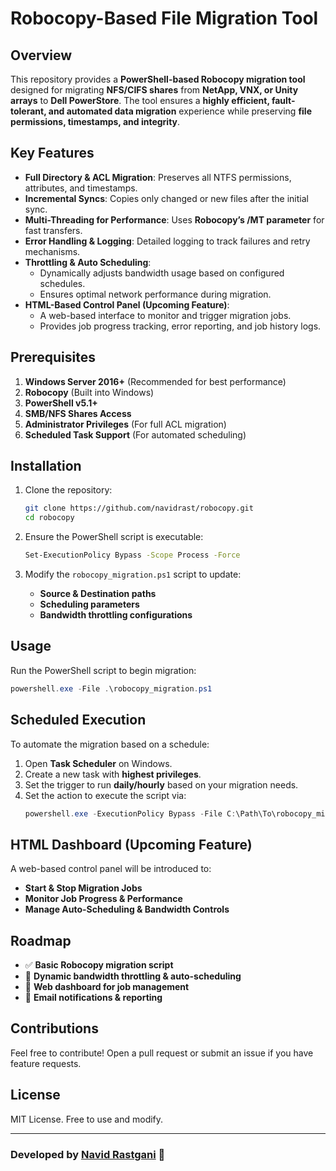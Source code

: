 # Robocopy-Based File Migration Tool

## Overview
This repository provides a **PowerShell-based Robocopy migration tool** designed for migrating **NFS/CIFS shares** from **NetApp, VNX, or Unity arrays** to **Dell PowerStore**. The tool ensures a **highly efficient, fault-tolerant, and automated data migration** experience while preserving **file permissions, timestamps, and integrity**.

## Key Features
- **Full Directory & ACL Migration**: Preserves all NTFS permissions, attributes, and timestamps.
- **Incremental Syncs**: Copies only changed or new files after the initial sync.
- **Multi-Threading for Performance**: Uses **Robocopy’s /MT parameter** for fast transfers.
- **Error Handling & Logging**: Detailed logging to track failures and retry mechanisms.
- **Throttling & Auto Scheduling**:
  - Dynamically adjusts bandwidth usage based on configured schedules.
  - Ensures optimal network performance during migration.
- **HTML-Based Control Panel (Upcoming Feature)**:
  - A web-based interface to monitor and trigger migration jobs.
  - Provides job progress tracking, error reporting, and job history logs.

## Prerequisites
1. **Windows Server 2016+** (Recommended for best performance)
2. **Robocopy** (Built into Windows)
3. **PowerShell v5.1+**
4. **SMB/NFS Shares Access**
5. **Administrator Privileges** (For full ACL migration)
6. **Scheduled Task Support** (For automated scheduling)

## Installation
1. Clone the repository:
   ```sh
   git clone https://github.com/navidrast/robocopy.git
   cd robocopy
   ```

2. Ensure the PowerShell script is executable:
   ```sh
   Set-ExecutionPolicy Bypass -Scope Process -Force
   ```
3. Modify the `robocopy_migration.ps1` script to update:
   - **Source & Destination paths**
   - **Scheduling parameters**
   - **Bandwidth throttling configurations**

## Usage
Run the PowerShell script to begin migration:
```powershell
powershell.exe -File .\robocopy_migration.ps1
```

## Scheduled Execution
To automate the migration based on a schedule:

1. Open **Task Scheduler** on Windows.
2. Create a new task with **highest privileges**.
3. Set the trigger to run **daily/hourly** based on your migration needs.
4. Set the action to execute the script via:
   ```powershell
   powershell.exe -ExecutionPolicy Bypass -File C:\Path\To\robocopy_migration.ps1
   ```

## HTML Dashboard (Upcoming Feature)
A web-based control panel will be introduced to:

- **Start & Stop Migration Jobs**
- **Monitor Job Progress & Performance**
- **Manage Auto-Scheduling & Bandwidth Controls**

## Roadmap
- ✅ **Basic Robocopy migration script**
- 🔄 **Dynamic bandwidth throttling & auto-scheduling**
- 🔄 **Web dashboard for job management**
- 🔄 **Email notifications & reporting**

## Contributions
Feel free to contribute! Open a pull request or submit an issue if you have feature requests.

## License
MIT License. Free to use and modify.

---

### Developed by [Navid Rastgani](https://github.com/navidrast) 🚀
